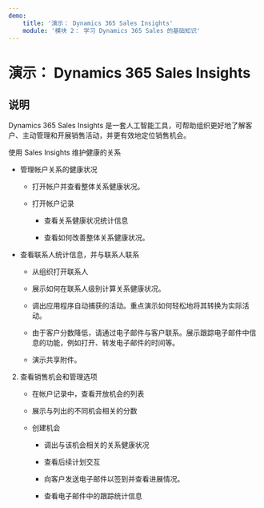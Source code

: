 ```yaml
---
demo:
    title: '演示： Dynamics 365 Sales Insights'
    module: '模块 2： 学习 Dynamics 365 Sales 的基础知识'
---
```


# 演示： Dynamics 365 Sales Insights

## 说明

Dynamics 365 Sales Insights 是一套人工智能工具，可帮助组织更好地了解客户、主动管理和开展销售活动，并更有效地定位销售机会。 

使用 Sales Insights 维护健康的关系

- 管理帐户关系的健康状况

	- 打开帐户并查看整体关系健康状况。

	- 打开帐户记录

		- 查看关系健康状况统计信息

		- 查看如何改善整体关系健康状况。 

- 查看联系人统计信息，并与联系人联系

	- 从组织打开联系人

	- 展示如何在联系人级别计算关系健康状况。

	- 调出应用程序自动捕获的活动。重点演示如何轻松地将其转换为实际活动。 

	- 由于客户分数降低，请通过电子邮件与客户联系。展示跟踪电子邮件中信息的功能，例如打开、转发电子邮件的时间等。 

	- 演示共享附件。 

 

2. 查看销售机会和管理选项

	- 在帐户记录中，查看开放机会的列表

	- 展示与列出的不同机会相关的分数

	- 创建机会

		- 调出与该机会相关的关系健康状况

		- 查看后续计划交互 

		- 向客户发送电子邮件以签到并查看进展情况。 

		- 查看电子邮件中的跟踪统计信息 

